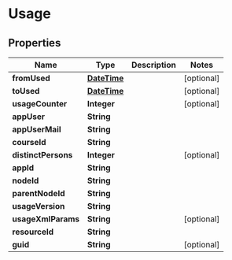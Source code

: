 
# Usage

## Properties
Name | Type | Description | Notes
------------ | ------------- | ------------- | -------------
**fromUsed** | [**DateTime**](DateTime.md) |  |  [optional]
**toUsed** | [**DateTime**](DateTime.md) |  |  [optional]
**usageCounter** | **Integer** |  |  [optional]
**appUser** | **String** |  | 
**appUserMail** | **String** |  | 
**courseId** | **String** |  | 
**distinctPersons** | **Integer** |  |  [optional]
**appId** | **String** |  | 
**nodeId** | **String** |  | 
**parentNodeId** | **String** |  | 
**usageVersion** | **String** |  | 
**usageXmlParams** | **String** |  |  [optional]
**resourceId** | **String** |  | 
**guid** | **String** |  |  [optional]




